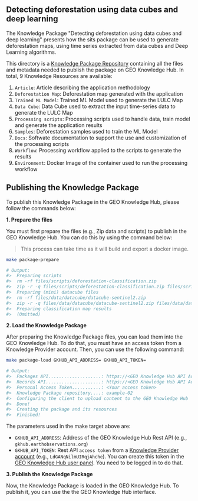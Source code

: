 ## Detecting deforestation using data cubes and deep learning

The Knowledge Package "Detecting deforestation using data cubes and deep learning" presents how the sits package can be used to generate deforestation maps, using time series extracted from data cubes and Deep Learning algorithms.

This directory is a [Knowledge Package Repository](https://github.com/geo-knowledge-hub/geo-package-loader#knowledge-package-repository) containing all the files and metadata needed to publish the package on GEO Knowledge Hub. In total, 9 Knowledge Resources are available:

1. `Article`: Article describing the application methodology
2. `Deforestation Map`: Deforestation map generated with the application
3. `Trained ML Model`: Trained ML Model used to generate the LULC Map
4. `Data Cube`: Data Cube used to extract the input time-series data to generate the LULC Map
5. `Processing scripts`: Processing scripts used to handle data, train model and generate the application results
6. `Samples`: Deforestation samples used to train the ML Model
7. `Docs`: Softwate documentation to support the use and customization of the processing scripts
8. `Workflow`: Processing workflow applied to the scripts to generate the results
9. `Environment`: Docker Image of the container used to run the processing workflow

## Publishing the Knowledge Package

To publish this Knowledge Package in the GEO Knowledge Hub, please follow the commands below:

**1. Prepare the files**

You must first prepare the files (e.g., Zip data and scripts) to publish in the GEO Knowledge Hub. You can do this by using the command below:

> This process can take time as it will build and export a docker image.

```sh
make package-prepare

# Output:
#>  Preparing scripts
#>  rm -rf files/scripts/deforestation-classification.zip
#>  zip -r -q files/scripts/deforestation-classification.zip files/scripts/r-scripts
#>  Preparing (mini) datacube files
#>  rm -rf files/data/datacube/datacube-sentinel2.zip
#>  zip -r -q files/data/datacube/datacube-sentinel2.zip files/data/datacube/*.tif
#>  Preparing classification map results
#>  (Omitted)
```

**2. Load the Knowledge Package**

After preparing the Knowledge Package files, you can load them into the GEO Knowledge Hub. To do that, you must have an access token from a Knowledge Provider account. Then, you can use the following command:

```sh
make package-load GKHUB_API_ADDRESS= GKHUB_API_TOKEN=

# Output:
#>  Packages API....................: https://<GEO Knowledge Hub API Address>/api/packages
#>  Records API.....................: https://<GEO Knowledge Hub API Address>/api/records
#>  Personal Access Token...........: <Your access token>
#>  Knowledge Package repository....: example-02
#>  Configuring the client to upload content to the GEO Knowledge Hub
#>  Done!
#>  Creating the package and its resources
#>  Finished!
```

The parameters used in the make target above are:

- `GKHUB_API_ADDRESS`: Address of the GEO Knowledge Hub Rest API (e.g., `gkhub.earthobservations.org`)
- `GKHUB_API_TOKEN`: Rest API `access token` from a [Knowledge Provider account](https://gkhub.earthobservations.org/doc/docs/concepts/concepts-user-roles#knowledge-provider) (e.g., `LdGANqNilmUIRqjAhche`). You can create this token in the [GEO Knowledge Hub user panel](https://gkhub.earthobservations.org/account/settings/applications/). You need to be logged in to do that.

**3. Publish the Knowledge Package**

Now, the Knowledge Package is loaded in the GEO Knowledge Hub. To publish it, you can use the the GEO Knowledge Hub interface.
